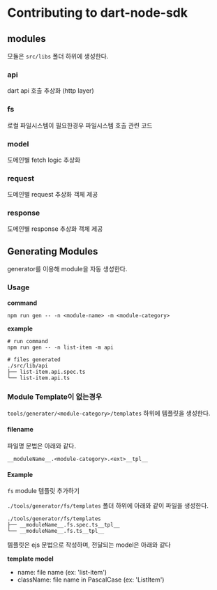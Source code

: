# Contributing to dart-node-sdk

## modules

모듈은 `src/libs` 폴더 하위에 생성한다.

### api

dart api 호출 추상화 (http layer)

### fs

로컬 파일시스템이 필요한경우 파일시스템 호출 관련 코드

### model

도메인별 fetch logic 추상화

### request

도메인별 request 추상화 객체 제공

### response

도메인별 response 추상화 객체 제공

## Generating Modules

generator를 이용해 module을 자동 생성한다.

### Usage

**command**

```
npm run gen -- -n <module-name> -m <module-category>
```

**example**

```
# run command
npm run gen -- -n list-item -m api
```

```
# files generated
./src/lib/api
├── list-item.api.spec.ts
└── list-item.api.ts
```

### Module Template이 없는경우

`tools/generater/<module-category>/templates` 하위에 템플릿을 생성한다.

#### filename

파일명 문법은 아래와 같다.

```
__moduleName__.<module-category>.<ext>__tpl__
```

#### Example

`fs` module 템플릿 추가하기

`./tools/generator/fs/templates` 폴더 하위에 아래와 같이 파일을 생성한다.

```
./tools/generator/fs/templates
├── __moduleName__.fs.spec.ts__tpl__
└── __moduleName__.fs.ts__tpl__
```

템플릿은 ejs 문법으로 작성하며, 전달되는 model은 아래와 같다

**template model**

- name: file name (ex: 'list-item')
- className: file name in PascalCase (ex: 'ListItem')
